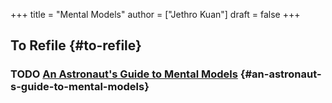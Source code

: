+++
title = "Mental Models"
author = ["Jethro Kuan"]
draft = false
+++

## To Refile {#to-refile}

### <span class="org-todo todo TODO">TODO</span> [An Astronaut's Guide to Mental Models](https://fs.blog/2020/02/mental-models-in-space/) {#an-astronaut-s-guide-to-mental-models}
